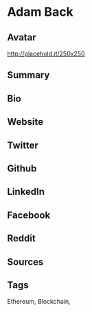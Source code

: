 # Adam Back

## Avatar
http://placehold.it/250x250

## Summary

## Bio

## Website

## Twitter

## Github

## LinkedIn

## Facebook

## Reddit

## Sources

## Tags
Ethereum, Blockchain, 
